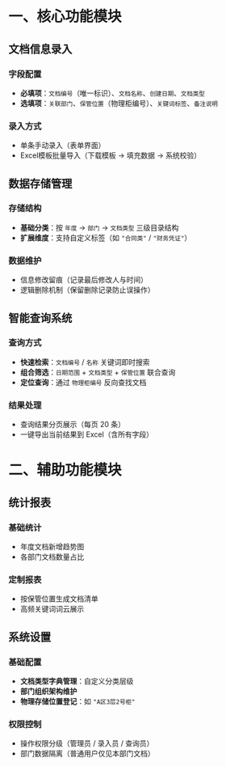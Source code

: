 # 一、核心功能模块

## 文档信息录入

### 字段配置
- **必填项**：`文档编号`（唯一标识）、`文档名称`、`创建日期`、`文档类型`
- **选填项**：`关联部门`、`保管位置`（物理柜编号）、`关键词标签`、`备注说明`

### 录入方式
- 单条手动录入（表单界面）
- Excel模板批量导入（下载模板 → 填充数据 → 系统校验）

## 数据存储管理

### 存储结构
- **基础分类**：按 `年度` → `部门` → `文档类型` 三级目录结构
- **扩展维度**：支持自定义标签（如 `"合同类"` / `"财务凭证"`）

### 数据维护
- 信息修改留痕（记录最后修改人与时间）
- 逻辑删除机制（保留删除记录防止误操作）

## 智能查询系统

### 查询方式
- **快速检索**：`文档编号` / `名称` 关键词即时搜索
- **组合筛选**：`日期范围` + `文档类型` + `保管位置` 联合查询
- **定位查询**：通过 `物理柜编号` 反向查找文档

### 结果处理
- 查询结果分页展示（每页 20 条）
- 一键导出当前结果到 Excel（含所有字段）

# 二、辅助功能模块

## 统计报表

### 基础统计
- 年度文档新增趋势图
- 各部门文档数量占比

### 定制报表
- 按保管位置生成文档清单
- 高频关键词词云展示

## 系统设置

### 基础配置
- **文档类型字典管理**：自定义分类层级
- **部门组织架构维护**
- **物理存储位置登记**：如 `"A区3层2号柜"`

### 权限控制
- 操作权限分级（管理员 / 录入员 / 查询员）
- 部门数据隔离（普通用户仅见本部门文档）
